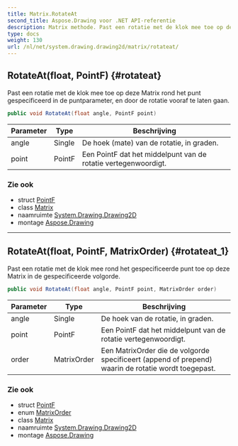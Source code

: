 ```yaml
---
title: Matrix.RotateAt
second_title: Aspose.Drawing voor .NET API-referentie
description: Matrix methode. Past een rotatie met de klok mee toe op deze Matrix rond het punt gespecificeerd in de puntparameter en door de rotatie vooraf te laten gaan.
type: docs
weight: 130
url: /nl/net/system.drawing.drawing2d/matrix/rotateat/
---
```

## RotateAt(float, PointF) {#rotateat}

Past een rotatie met de klok mee toe op deze Matrix rond het punt gespecificeerd in de puntparameter, en door de rotatie vooraf te laten gaan.

```csharp
public void RotateAt(float angle, PointF point)
```

| Parameter | Type | Beschrijving |
| --- | --- | --- |
| angle | Single | De hoek (mate) van de rotatie, in graden. |
| point | PointF | Een PointF dat het middelpunt van de rotatie vertegenwoordigt. |

### Zie ook

* struct [PointF](../../../system.drawing/pointf/)
* class [Matrix](../)
* naamruimte [System.Drawing.Drawing2D](../../matrix/)
* montage [Aspose.Drawing](../../../)

---

## RotateAt(float, PointF, MatrixOrder) {#rotateat_1}

Past een rotatie met de klok mee rond het gespecificeerde punt toe op deze Matrix in de gespecificeerde volgorde.

```csharp
public void RotateAt(float angle, PointF point, MatrixOrder order)
```

| Parameter | Type | Beschrijving |
| --- | --- | --- |
| angle | Single | De hoek van de rotatie, in graden. |
| point | PointF | Een PointF dat het middelpunt van de rotatie vertegenwoordigt. |
| order | MatrixOrder | Een MatrixOrder die de volgorde specificeert (append of prepend) waarin de rotatie wordt toegepast. |

### Zie ook

* struct [PointF](../../../system.drawing/pointf/)
* enum [MatrixOrder](../../matrixorder/)
* class [Matrix](../)
* naamruimte [System.Drawing.Drawing2D](../../matrix/)
* montage [Aspose.Drawing](../../../)


